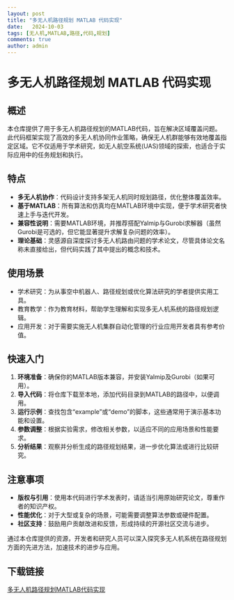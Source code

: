 ```yaml
---
layout: post
title: "多无人机路径规划 MATLAB 代码实现"
date:   2024-10-03
tags: [无人机,MATLAB,路径,代码,规划]
comments: true
author: admin
---
```

# 多无人机路径规划 MATLAB 代码实现

## 概述

本仓库提供了用于多无人机路径规划的MATLAB代码，旨在解决区域覆盖问题。此代码框架实现了高效的多无人机协同作业策略，确保无人机群能够有效地覆盖指定区域。它不仅适用于学术研究，如无人航空系统(UAS)领域的探索，也适合于实际应用中的任务规划和执行。

## 特点

- **多无人机协作**：代码设计支持多架无人机同时规划路径，优化整体覆盖效率。
- **基于MATLAB**：所有算法和仿真均在MATLAB环境中实现，便于学术研究者快速上手与迭代开发。
- **兼容性说明**：需要MATLAB环境，并推荐搭配Yalmip与Gurobi求解器（虽然Gurobi是可选的，但它能显著提升求解复杂问题的效率）。
- **理论基础**：灵感源自深度探讨多无人机路由问题的学术论文，尽管具体论文名称未直接给出，但代码实践了其中提出的概念和技术。

## 使用场景

- 学术研究：为从事空中机器人、路径规划或优化算法研究的学者提供实用工具。
- 教育教学：作为教育材料，帮助学生理解和实现多无人机系统的路径规划逻辑。
- 应用开发：对于需要实施无人机集群自动化管理的行业应用开发者具有参考价值。

## 快速入门

1. **环境准备**：确保你的MATLAB版本兼容，并安装Yalmip及Gurobi（如果可用）。
2. **导入代码**：将仓库下载至本地，添加代码目录到MATLAB的路径中，以便调用。
3. **运行示例**：查找包含“example”或“demo”的脚本，这些通常用于演示基本功能和设置。
4. **参数调整**：根据实验需求，修改相关参数，以适应不同的应用场景和性能要求。
5. **分析结果**：观察并分析生成的路径规划结果，进一步优化算法或进行比较研究。

## 注意事项

- **版权与引用**：使用本代码进行学术发表时，请适当引用原始研究论文，尊重作者的知识产权。
- **性能优化**：对于大型或复杂的场景，可能需要调整算法参数或硬件配置。
- **社区支持**：鼓励用户贡献改进和反馈，形成持续的开源社区交流与进步。

通过本仓库提供的资源，开发者和研究人员可以深入探究多无人机系统在路径规划方面的先进方法，加速技术的进步与应用。

## 下载链接

[多无人机路径规划MATLAB代码实现](https://pan.quark.cn/s/5c210565c70a)